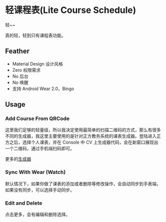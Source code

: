# 轻课程表(Lite Course Schedule)

轻~~

真的轻，轻到只有课程表功能。

## Feather

* Material Design 设计风格
* Zero 权限需求
* No 后台
* No 唤醒
* 支持 Android Wear 2.0，Bingo

## Usage

### Add Course From QRCode

这里我们足够的轻量级，所以我决定使用最简单的扫描二维码的方式，那么有很多不同的生成器，我这里主要使用的是针对正方教务系统的课表生成器。登陆进入正方之后，选择个人课表，并在 Console 中 CV 上生成器代码，会在新窗口展现出一个二维码，通过手机端扫码即可。

更多的[生成器](/generator)

### Sync With Wear (Watch)

默认情况下，如果你做了课表的添加或者删除等修改操作，会自动同步到手表端，如果没有同步，可以选择手动同步。

### Edit and Delete

点击更多，会有编辑和删除选择。